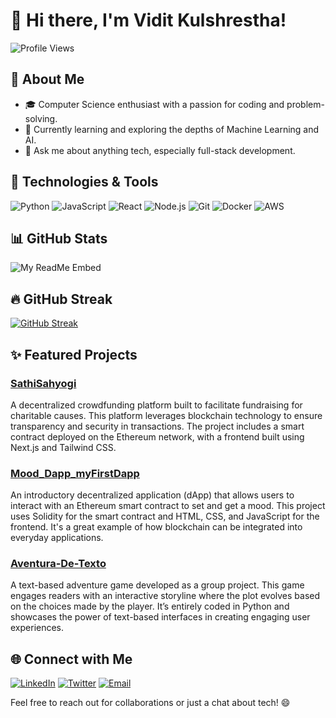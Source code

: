 # 👋 Hi there, I'm Vidit Kulshrestha!

![Profile Views](https://komarev.com/ghpvc/?username=viditkulsh&style=flat-square)

## 🚀 About Me

- 🎓 Computer Science enthusiast with a passion for coding and problem-solving.
- 🌱 Currently learning and exploring the depths of Machine Learning and AI.
- 💬 Ask me about anything tech, especially full-stack development.

## 🔧 Technologies & Tools

![Python](https://img.shields.io/badge/-Python-333?style=flat-square&logo=python)
![JavaScript](https://img.shields.io/badge/-JavaScript-333?style=flat-square&logo=javascript)
![React](https://img.shields.io/badge/-React-333?style=flat-square&logo=react)
![Node.js](https://img.shields.io/badge/-Node.js-333?style=flat-square&logo=node.js)
![Git](https://img.shields.io/badge/-Git-333?style=flat-square&logo=git)
![Docker](https://img.shields.io/badge/-Docker-333?style=flat-square&logo=docker)
![AWS](https://img.shields.io/badge/-AWS-333?style=flat-square&logo=amazon-aws)

## 📊 GitHub Stats

![My ReadMe Embed](https://myreadme.vercel.app/api/embed/viditkulsh?panels=userstatistics,toprepositories,toplanguages,commitgraph&theme=dark)

## 🔥 GitHub Streak

[![GitHub Streak](https://streak-stats.demolab.com?user=viditkulsh&theme=radical)](https://git.io/streak-stats)

## ✨ Featured Projects

### [SathiSahyogi](https://github.com/viditkulsh/SathiSahyogi)
A decentralized crowdfunding platform built to facilitate fundraising for charitable causes. This platform leverages blockchain technology to ensure transparency and security in transactions. The project includes a smart contract deployed on the Ethereum network, with a frontend built using Next.js and Tailwind CSS.

### [Mood_Dapp_myFirstDapp](https://github.com/viditkulsh/Mood_Dapp_myFirstDapp)
An introductory decentralized application (dApp) that allows users to interact with an Ethereum smart contract to set and get a mood. This project uses Solidity for the smart contract and HTML, CSS, and JavaScript for the frontend. It's a great example of how blockchain can be integrated into everyday applications.

### [Aventura-De-Texto](https://github.com/viditkulsh/Aventura-De-Texto)
A text-based adventure game developed as a group project. This game engages readers with an interactive storyline where the plot evolves based on the choices made by the player. It’s entirely coded in Python and showcases the power of text-based interfaces in creating engaging user experiences.

## 🌐 Connect with Me

[![LinkedIn](https://img.shields.io/badge/-LinkedIn-333?style=flat-square&logo=linkedin)](https://www.linkedin.com/in/vidit-kulshrestha/)
[![Twitter](https://img.shields.io/badge/-Twitter-333?style=flat-square&logo=twitter)](https://twitter.com/vidit_kulsh)
[![Email](https://img.shields.io/badge/-Email-333?style=flat-square&logo=gmail)](mailto:viditkul08@gmail.com)

Feel free to reach out for collaborations or just a chat about tech! 😄
